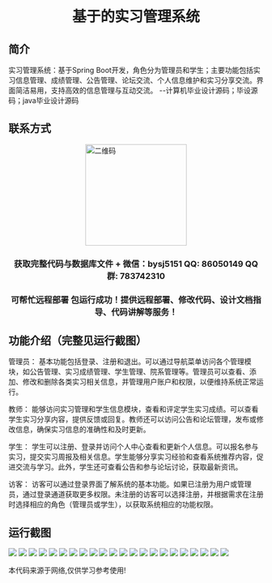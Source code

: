 <p><h1 align="center">基于的实习管理系统</h1></p>

## 简介
实习管理系统：基于Spring Boot开发，角色分为管理员和学生；主要功能包括实习信息管理、成绩管理、公告管理、论坛交流、个人信息维护和实习分享交流。界面简洁易用，支持高效的信息管理与互动交流。    --计算机毕业设计源码；毕设源码；java毕业设计源码


## 联系方式
<img src="https://bs-1329754181.cos.ap-shanghai.myqcloud.com/wx.jpg" alt="二维码" style="display: block; margin: 0 auto;" width="200px">
<p><h3 align="center">获取完整代码与数据库文件 + 微信：bysj5151 QQ: 86050149 QQ群: 783742310</h3></p>
<p><h3 align="center">可帮忙远程部署 包运行成功！提供远程部署、修改代码、设计文档指导、代码讲解等服务！</h3></p>

## 功能介绍（完整见运行截图）
管理员： 基本功能包括登录、注册和退出。可以通过导航菜单访问各个管理模块，如公告管理、实习成绩管理、学生管理、院系管理等。管理员可以查看、添加、修改和删除各类实习相关信息，并管理用户账户和权限，以便维持系统正常运行。

教师： 能够访问实习管理和学生信息模块，查看和评定学生实习成绩。可以查看学生实习分享内容，提供反馈或回复。教师还可以访问公告和论坛管理，发布或修改信息，确保实习信息的准确性和及时更新。

学生： 学生可以注册、登录并访问个人中心查看和更新个人信息。可以报名参与实习，提交实习周报及相关信息。学生能够分享实习经验和查看系统推荐内容，促进交流与学习。此外，学生还可查看公告和参与论坛讨论，获取最新资讯。

访客： 访客可以通过登录界面了解系统的基本功能。如果已注册为用户或管理员，通过登录通道获取更多权限。未注册的访客可以选择注册，并根据需求在注册时选择相应的角色（管理员或学生），以获取系统相应的功能权限。


## 运行截图
![](https://bs-1329754181.cos.ap-shanghai.myqcloud.com/spring/InternManagementSystem/img/001.jpg)
![](https://bs-1329754181.cos.ap-shanghai.myqcloud.com/spring/InternManagementSystem/img/002.jpg)
![](https://bs-1329754181.cos.ap-shanghai.myqcloud.com/spring/InternManagementSystem/img/003.jpg)
![](https://bs-1329754181.cos.ap-shanghai.myqcloud.com/spring/InternManagementSystem/img/004.jpg)
![](https://bs-1329754181.cos.ap-shanghai.myqcloud.com/spring/InternManagementSystem/img/005.jpg)
![](https://bs-1329754181.cos.ap-shanghai.myqcloud.com/spring/InternManagementSystem/img/006.jpg)
![](https://bs-1329754181.cos.ap-shanghai.myqcloud.com/spring/InternManagementSystem/img/007.jpg)
![](https://bs-1329754181.cos.ap-shanghai.myqcloud.com/spring/InternManagementSystem/img/008.jpg)
![](https://bs-1329754181.cos.ap-shanghai.myqcloud.com/spring/InternManagementSystem/img/009.jpg)
![](https://bs-1329754181.cos.ap-shanghai.myqcloud.com/spring/InternManagementSystem/img/010.jpg)
![](https://bs-1329754181.cos.ap-shanghai.myqcloud.com/spring/InternManagementSystem/img/011.jpg)
![](https://bs-1329754181.cos.ap-shanghai.myqcloud.com/spring/InternManagementSystem/img/012.jpg)
![](https://bs-1329754181.cos.ap-shanghai.myqcloud.com/spring/InternManagementSystem/img/013.jpg)
![](https://bs-1329754181.cos.ap-shanghai.myqcloud.com/spring/InternManagementSystem/img/014.jpg)
![](https://bs-1329754181.cos.ap-shanghai.myqcloud.com/spring/InternManagementSystem/img/015.jpg)
![](https://bs-1329754181.cos.ap-shanghai.myqcloud.com/spring/InternManagementSystem/img/016.jpg)
![](https://bs-1329754181.cos.ap-shanghai.myqcloud.com/spring/InternManagementSystem/img/017.jpg)
![](https://bs-1329754181.cos.ap-shanghai.myqcloud.com/spring/InternManagementSystem/img/018.jpg)
![](https://bs-1329754181.cos.ap-shanghai.myqcloud.com/spring/InternManagementSystem/img/019.jpg)
![](https://bs-1329754181.cos.ap-shanghai.myqcloud.com/spring/InternManagementSystem/img/020.jpg)
![](https://bs-1329754181.cos.ap-shanghai.myqcloud.com/spring/InternManagementSystem/img/021.jpg)
![](https://bs-1329754181.cos.ap-shanghai.myqcloud.com/spring/InternManagementSystem/img/022.jpg)

<p>本代码来源于网络,仅供学习参考使用!</p>
